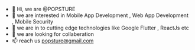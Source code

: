 - 👋 Hi, we are @POPSTURE
- 👀 we are interested in Mobile App Development , Web App Development , Mobile Security
- 🌱 we are in to cutting edge technologies like Google Flutter , ReactJs etc
- 💞️ we are looking for collaberation
- 📫 reach us popsture@gmail.com

<!---
POPSTURE/POPSTURE is a ✨ special ✨ repository because its `README.md` (this file) appears on your GitHub profile.
You can click the Preview link to take a look at your changes.
--->
